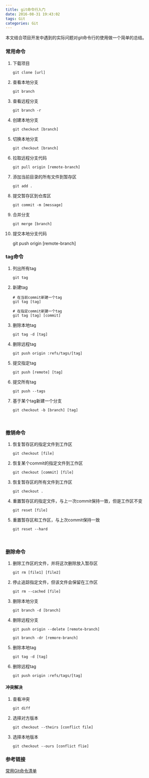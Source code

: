 ```yaml
---
title: git命令行入门
date: 2016-08-31 19:43:02
tags: Git
categories: Git
---
```


本文结合项目开发中遇到的实际问题对git命令行的使用做一个简单的总结。

### 常用命令

1. 下载项目

       git clone [url]

2. 查看本地分支

       git branch

3. 查看远程分支

       git branch -r

4. 创建本地分支

       git checkout [branch]

5. 切换本地分支

       git checkout [branch]

6. 拉取远程分支代码

       git pull origin [remote-branch]

7. 添加当前目录的所有文件到暂存区

       git add .

8. 提交暂存区到仓库区

       git commit -m [message]

9. 合并分支

       git merge [branch]

10. 提交本地分支代码

      git push origin [remote-branch]

### tag命令

1. 列出所有tag

       git tag

2. 新建tag

       # 在当前commit新建一个tag
       git tag [tag]
       
       # 在指定commit新建一个tag
       git tag [tag] [commit]

3. 删除本地tag

       git tag -d [tag]

4. 删除远程tag

       git push origin :refs/tags/[tag]

5. 提交指定tag

       git push [remote] [tag]

6. 提交所有tag

       git push --tags

7. 基于某个tag新建一个分支

       git checkout -b [branch] [tag]

   ​    
### 撤销命令

1. 恢复暂存区的指定文件到工作区

       git checkout [file]

2. 恢复某个commit的指定文件到工作区

       git checkout [commit] [file]

3. 恢复暂存区的所有文件到工作区

       git checkout .

4. 重置暂存区的指定文件，与上一次commit保持一致，但是工作区不变

       git reset [file]

5. 重置暂存区和工作区，与上次commit保持一致

       git reset --hard       
   ​    
### 删除命令

1. 删除工作区的文件，并将这次删除放入暂存区

       git rm [file1] [file2]  

2. 停止追踪指定文件，但该文件会保留在工作区

       git rm --cached [file]

3. 删除本地分支

       git branch -d [branch]

4. 删除远程分支

       git push origin --delete [remote-branch]

       git branch -dr [remore-branch]

5. 删除本地tag

       git tag -d [tag]

6. 删除远程tag

       git push origin :refs/tags/[tag]


#### 冲突解决

1. 查看冲突

   ```
   git diff
   ```

2. 选择对方版本

   ```
   git checkout --theirs [conflict file]
   ```

3. 选择本地版本

   ```
   git checkout --ours [conflict flie]
   ```

### 参考链接

[常用Git命令清单](http://www.ruanyifeng.com/blog/2015/12/git-cheat-sheet.html)